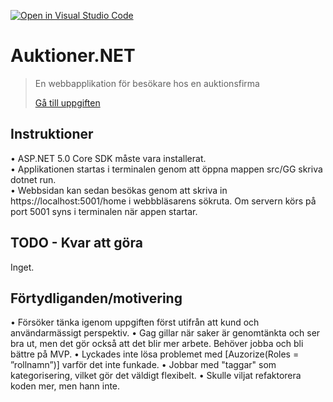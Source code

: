 [![Open in Visual Studio Code](https://classroom.github.com/assets/open-in-vscode-f059dc9a6f8d3a56e377f745f24479a46679e63a5d9fe6f495e02850cd0d8118.svg)](https://classroom.github.com/online_ide?assignment_repo_id=6630280&assignment_repo_type=AssignmentRepo)
# Auktioner.NET

>En webbapplikation för besökare hos en auktionsfirma
>
>[Gå till uppgiften](https://ju.instructure.com/courses/5943/assignments/24067)

## Instruktioner

• ASP.NET 5.0 Core SDK måste vara installerat.  
• Applikationen startas i terminalen genom att öppna mappen src/GG skriva dotnet run.  
• Webbsidan kan sedan besökas genom att skriva in https://localhost:5001/home i webbbläsarens sökruta. Om servern körs på port 5001 syns i terminalen när appen startar.

## TODO - Kvar att göra

Inget.

## Förtydliganden/motivering

• Försöker tänka igenom uppgiften först utifrån att kund och användarmässigt perspektiv.
• Gag gillar när saker är genomtänkta och ser bra ut, men det gör också att det blir mer arbete. Behöver jobba och bli bättre på MVP.
• Lyckades inte lösa problemet med [Auzorize(Roles = ”rollnamn”)] varför det inte funkade.
• Jobbar med "taggar" som kategorisering, vilket gör det väldigt flexibelt.
• Skulle viljat refaktorera koden mer, men hann inte.